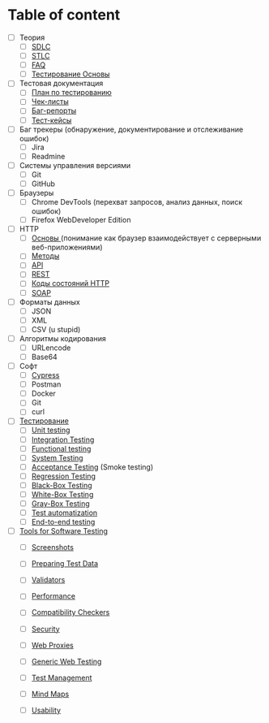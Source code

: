 # Table of content



* [ ] Теория
  * [ ] [SDLC](sdlc.md)
  * [ ] [STLC](stlc.md)
  * [ ] [FAQ](faq.md)
  * [ ] [Тестирование Основы](testing-basics.md)
* [ ] Тестовая документация
  * [ ] [План по тестированию](testovaya-dokumentaciya/test-plan.md)
  * [ ] [Чек-листы](testovaya-dokumentaciya/check-list.md)
  * [ ] [Баг-репорты](testovaya-dokumentaciya/bug-report.md)
  * [ ] [Тест-кейсы](testovaya-dokumentaciya/test-cases.md)
* [ ] Баг трекеры \(обнаружение, документирование и отслеживание ошибок\)
  * [ ] Jira
  * [ ] Readmine
* [ ] Системы управления версиями
  * [ ] Git
  * [ ] GitHub
* [ ] Браузеры
  * [ ] Chrome DevTools \(перехват запросов, анализ данных, поиск ошибок\)
  * [ ] Firefox WebDeveloper Edition
* [ ] HTTP
  * [ ] [Основы ](http/basics-http.md)\(понимание как браузер взаимодействует с серверными веб-приложениями\)
  * [ ] [Методы](http/methods.md)
  * [ ] [API](http/api.md)
  * [ ] [REST](http/rest.md)
  * [ ] [Коды состояний HTTP](http/rest.md#20e3)
  * [ ] [SOAP](http/soap.md)
* [ ] Форматы данных
  * [ ] JSON
  * [ ] XML
  * [ ] CSV \(u stupid\)
* [ ] Алгоритмы кодирования
  * [ ] URLencode
  * [ ] Base64
* [ ] Софт
  * [ ] [Cypress](software/cypress.md)
  * [ ] Postman
  * [ ] Docker
  * [ ] Git
  * [ ] curl
* [ ] [Тестирование](testirovanie/testing.md)
  * [ ] [Unit testing](testirovanie/testing.md#unit-testing)
  * [ ] [Integration Testing](testirovanie/testing.md#integration-testing)
  * [ ] [Functional testing](testirovanie/testing.md#functional-testing)
  * [ ] [System Testing](testirovanie/testing.md#system-testing)
  * [ ] [Acceptance Testing](testirovanie/testing.md#acceptance-testing-smoke-testing) \(Smoke testing\)
  * [ ] [Regression Testing](testirovanie/testing.md#regression-testing)
  * [ ] [Black-Box Testing](testirovanie/testing.md#black-box-testing)
  * [ ] [White-Box Testing](testirovanie/testing.md#white-box-testing)
  * [ ] [Gray-Box Testing](testirovanie/testing.md#grey-box-testing)
  * [ ] [Test automatization](testirovanie/testing.md#test-automatization)
  * [ ] [End-to-end testing](testirovanie/testing.md#end-to-end-testing)
* [ ] [Tools for Software Testing](tools-1/tools.md)
  * [ ] [Screenshots](tools-1/tools.md#screenshots)
  * [ ] [Preparing Test Data](tools-1/tools.md#preparing-test-data)
  * [ ] [Validators](tools-1/tools.md#validators)
  * [ ] [Performance](tools-1/tools.md#performance)
  * [ ] [Compatibility Checkers](tools-1/tools.md#compatibility-checkers)
  * [ ] [Security](tools-1/tools.md#security)
  * [ ] [Web Proxies](tools-1/tools.md#web-proxies)
  * [ ] [Generic Web Testing](tools-1/tools.md#generic-web-testing)
  * [ ] [Test Management](tools-1/tools.md#test-management)
  * [ ] [Mind Maps](tools-1/tools.md#mind-maps)
  * [ ] [Usability](tools-1/tools.md#usability)




